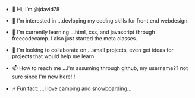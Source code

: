 - 👋 Hi, I’m @jdavid78
- 👀 I’m interested in ...devloping my coding skills for front end webdesign.
- 🌱 I’m currently learning ...html, css, and javascript through freecodecamp.  I also just started the meta classes.
- 💞️ I’m looking to collaborate on ...small projects, even get ideas for projects that would help me learn.
- 📫 How to reach me ...i'm assuming through github, my username?? not sure since I'm new here!!!

- ⚡ Fun fact: ...I love camping and snowboarding...

<!---
jdavid78/jdavid78 is a ✨ special ✨ repository because its `README.md` (this file) appears on your GitHub profile.
You can click the Preview link to take a look at your changes.
--->
